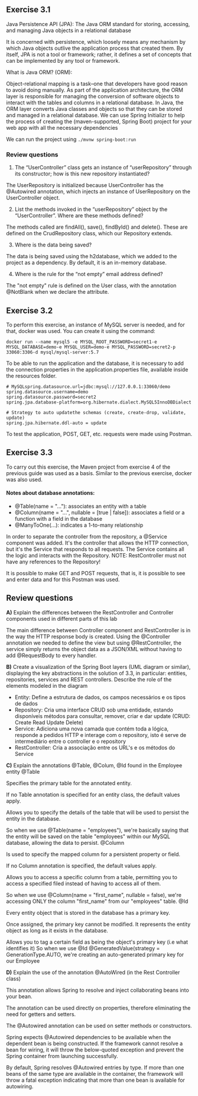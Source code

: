 ## Exercise 3.1

Java Persistence API (JPA): The Java ORM standard for storing, accessing, and managing Java objects in a relational database

It is concerned with persistence, which loosely means any mechanism by which Java objects outlive the application process that created them. By itself, JPA is not a tool or framework; rather, it defines a set of concepts that can be implemented by any tool or framework.

What is Java ORM? (ORM):

Object-relational mapping is a task–one that developers have good reason to avoid doing manually. As part of the application architecture, the ORM layer is responsible for managing the conversion of software objects to interact with the tables and columns in a relational database. In Java, the ORM layer converts Java classes and objects so that they can be stored and managed in a relational database.
We can use Spring Initializr to help the process of creating the (maven-supported, Spring Boot) project for your web app with all the necessary dependencies

We can run the project using ```./mvnw spring-boot:run```

### Review questions
1. The “UserController” class gets an instance of “userRepository” through its constructor; how is this new repository instantiated?

The UserRepository is initialized because UserController has the @Autowired annotation, which injects an instance of UserRepository on the UserController object.

2. List the methods invoked in the “userRepository” object by the “UserController”. Where are these methods defined?

The methods called are findAll(), save(), findById() and delete(). These are defined on the CrudRepository class, which our Repository extends.

3. Where is the data being saved?

The data is being saved using the h2database, which we added to the project as a dependency. By default, it is an in-memory database.

4. Where is the rule for the “not empty” email address defined?

The "not empty" rule is defined on the User class, with the annotation @NotBlank when we declare the attribute.

## Exercise 3.2

To perform this exercise, an instance of MySQL server is needed, and for that, docker was used. You can create it using the command:

```docker run --name mysql5 -e MYSQL_ROOT_PASSWORD=secret1-e MYSQL_DATABASE=demo-e MYSQL_USER=demo-e MYSQL_PASSWORD=secret2-p 33060:3306-d mysql/mysql-server:5.7```

To be able to run the application and the database, it is necessary to add the connection properties in the application.properties file, available inside the resources folder.

````
# MySQLspring.datasource.url=jdbc:mysql://127.0.0.1:33060/demo
spring.datasource.username=demo
spring.datasource.password=secret2
spring.jpa.database-platform=org.hibernate.dialect.MySQL5InnoDBDialect

# Strategy to auto updatethe schemas (create, create-drop, validate, update)
spring.jpa.hibernate.ddl-auto = update
````

To test the application, POST, GET, etc. requests were made using Postman.

## Exercise 3.3

To carry out this exercise, the Maven project from exercise 4 of the previous guide was used as a basis.
Similar to the previous exercise, docker was also used.

#### Notes about database annotations:

- @Table(name = "..."): associates an entity with a table
- @Column(name = "...", nullable = [true | false]): associates a field or a function with a field in the database
- @ManyToOne(...): indicates a 1-to-many relationship

In order to separate the controller from the repository, a @Service component was added.
It's the controller that allows the HTTP connection, but it's the Service that responds to all requests. The Service contains all the logic and interacts with the Repository.
NOTE: RestController must not have any references to the Repository!

It is possible to make GET and POST requests, that is, it is possible to see and enter data and for this Postman was used.

## Review questions

__A)__ Explain the differences between the RestController and Controller components used in different parts of this lab

The main difference between Controller component and RestController is in the way the HTTP response body is created. Using the @Controller annotation we needed to define the view but using @RestController, the service simply returns the object data as a JSON/XML without having to add @RequestBody to every handler.

__B)__ Create a visualization of the Spring Boot layers (UML diagram or similar), displaying the key abstractions in the solution of 3.3, in particular: entities, repositories, services and REST controllers. Describe the role of the elements modeled in the diagram

- Entity:
  Define a estrutura de dados, os campos necessários e os tipos de dados
- Repository:
  Cria uma interface CRUD sob uma entidade, estando disponíveis métodos para consultar, remover, criar e dar update (CRUD: Create Read Update Delete)
- Service:
  Adiciona uma nova camada que contém toda a lógica, responde a pedidos HTTP e interage com o repository, isto é serve de intermediário entre o controller e o repository
- RestController:
  Cria a associação entre os URL's e os métodos do Service

__C)__ Explain the annotations @Table, @Colum, @Id found in the Employee entity
@Table

Specifies the primary table for the annotated entity.

If no Table annotation is specified for an entity class, the default values apply.

Allows you to specify the details of the table that will be used to persist the entity in the database.

So when we use @Table(name = "employees"), we're basically saying that the entity will be saved on the table "employees" within our MySQL database, allowing the data to persist.
@Column

Is used to specify the mapped column for a persistent property or field.

If no Column annotation is specified, the default values apply.

Allows you to access a specific column from a table, permitting you to access a specified filed instead of having to access all of them.

So when we use @Column(name = "first_name", nullable = false), we're accessing ONLY the column "first_name" from our "employees" table.
@Id

Every entity object that is stored in the database has a primary key.

Once assigned, the primary key cannot be modified. It represents the entity object as long as it exists in the database.

Allows you to tag a certain field as being the object's primary key (i.e what identifies it) So when we use @Id @GeneratedValue(strategy = GenerationType.AUTO, we're creating an auto-generated primary key for our Employee

__D)__ Explain the use of the annotation @AutoWired (in the Rest Controller class)

This annotation allows Spring to resolve and inject collaborating beans into your bean.

The annotation can be used directly on properties, therefore eliminating the need for getters and setters.

The @Autowired annotation can be used on setter methods or constructors.

Spring expects @Autowired dependencies to be available when the dependent bean is being constructed. If the framework cannot resolve a bean for wiring, it will throw the below-quoted exception and prevent the Spring container from launching successfully.

By default, Spring resolves @Autowired entries by type. If more than one beans of the same type are available in the container, the framework will throw a fatal exception indicating that more than one bean is available for autowiring.
